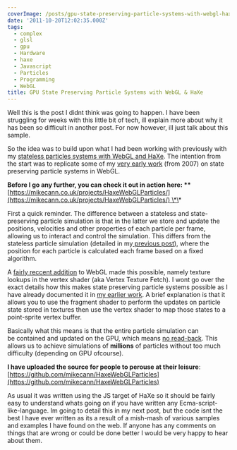 ```yaml
---
coverImage: /posts/gpu-state-preserving-particle-systems-with-webgl-haxe/cover.jpg
date: '2011-10-20T12:02:35.000Z'
tags:
  - complex
  - glsl
  - gpu
  - Hardware
  - haxe
  - Javascript
  - Particles
  - Programming
  - WebGL
title: GPU State Preserving Particle Systems with WebGL & HaXe
---
```


Well this is the post I didnt think was going to happen. I have been struggling for weeks with this little bit of tech, ill explain more about why it has been so difficult in another post. For now however, ill just talk about this sample.

<!-- more -->

So the idea was to build upon what I had been working with previously with my [stateless particles systems with WebGL and HaXe](https://mikecann.co.uk/programming/5000000-chrome-crawlers-why-not-haxe-webgl/). The intention from the start was to replicate some of my [very early work](https://mikecann.co.uk/university-projects/xnagpuparticles-1000000-dynamic-particles/) (from 2007) on state preserving particle systems in WebGL.

**Before I go any further, you can check it out in action here:
\*\***[https://mikecann.co.uk/projects/HaxeWebGLParticles/](https://mikecann.co.uk/projects/HaxeWebGLParticles/) \*\*

First a quick reminder. The difference between a stateless and state-preserving particle simulation is that in the latter we store and update the positions, velocities and other properties of each particle per frame, allowing us to interact and control the simulation. This differs from the stateless particle simulation (detailed in my[ previous post](https://mikecann.co.uk/programming/5000000-chrome-crawlers-why-not-haxe-webgl/)), where the position for each particle is calculated each frame based on a fixed algorithm.

A [fairly reccent addition](https://code.google.com/p/angleproject/issues/detail?id=95) to WebGL made this possible, namely texture lookups in the vertex shader (aka Vertex Texture Fetch). I wont go over the exact details how this makes state preserving particle systems possible as I have already documented it in [my earlier work](https://mikecann.co.uk/university-projects/xnagpuparticles-1000000-dynamic-particles/). A brief explanation is that it allows you to use the fragment shader to perform the updates on particle state stored in textures then use the vertex shader to map those states to a point-sprite vertex buffer.

Basically what this means is that the entire particle simulation can be contained and updated on the GPU, which means [no read-back](https://mikecann.co.uk/programming/5000000-chrome-crawlers-why-not-haxe-webgl/). This allows us to achieve simulations of **millions** of particles without too much difficulty (depending on GPU ofcourse).

**I have uploaded the source for people to perouse at their leisure**:
[https://github.com/mikecann/HaxeWebGLParticles](https://github.com/mikecann/HaxeWebGLParticles)

As usual it was written using the JS target of HaXe so it should be fairly easy to understand whats going on if you have written any Ecma-script-like-language. Im going to detail this in my next post, but the code isnt the best I have ever written as its a result of a mish-mash of various samples and examples I have found on the web. If anyone has any comments on things that are wrong or could be done better I would be very happy to hear about them.
